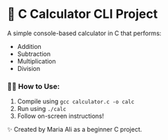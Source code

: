 # 🧮 C Calculator CLI Project

A simple console-based calculator in C that performs:

- Addition
- Subtraction
- Multiplication
- Division

### 👩‍💻 How to Use:
1. Compile using `gcc calculator.c -o calc`
2. Run using `./calc`
3. Follow on-screen instructions!

✨ Created by Maria Ali as a beginner C project.
